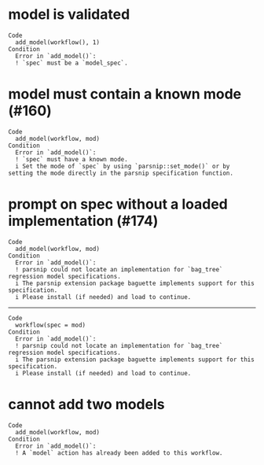 # model is validated

    Code
      add_model(workflow(), 1)
    Condition
      Error in `add_model()`:
      ! `spec` must be a `model_spec`.

# model must contain a known mode (#160)

    Code
      add_model(workflow, mod)
    Condition
      Error in `add_model()`:
      ! `spec` must have a known mode.
      i Set the mode of `spec` by using `parsnip::set_mode()` or by setting the mode directly in the parsnip specification function.

# prompt on spec without a loaded implementation (#174)

    Code
      add_model(workflow, mod)
    Condition
      Error in `add_model()`:
      ! parsnip could not locate an implementation for `bag_tree` regression model specifications.
      i The parsnip extension package baguette implements support for this specification.
      i Please install (if needed) and load to continue.

---

    Code
      workflow(spec = mod)
    Condition
      Error in `add_model()`:
      ! parsnip could not locate an implementation for `bag_tree` regression model specifications.
      i The parsnip extension package baguette implements support for this specification.
      i Please install (if needed) and load to continue.

# cannot add two models

    Code
      add_model(workflow, mod)
    Condition
      Error in `add_model()`:
      ! A `model` action has already been added to this workflow.

